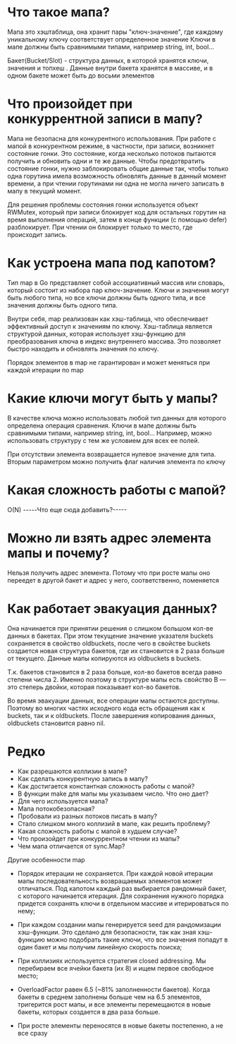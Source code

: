 
Что такое мапа?
==============================
 Мапа это хэштаблица, она хранит пары "ключ-значение", где каждому уникальному ключу соответствует определенное значение
 Ключи в мапе должны быть сравнимыми типами, например string, int, bool...

 Бакет(Bucket/Slot) - cтруктура данных, в которой хранятся ключи, значения и топхеш . Данные внутри бакета хранятся в массиве, и в одном бакете может быть до восьми элементов

Что произойдет при конкуррентной записи в мапу?
============================== 
 Мапа не безопасна для конкурентного использования. 
 При работе с мапой в конкурентном режиме, в частности, при записи, возникнет состояние гонки. Это состояние, когда несколько потоков пытаются получить и обновить одни и те же данные. Чтобы предотвратить состояние гонки, нужно заблокировать общие данные так, чтобы только одна горутина имела возможность обновлять данные в данный момент времени, а при чтении горутинами ни одна не могла ничего записать в мапу в текущий момент.

 Для решения проблемы состояния гонки используется объект RWMutex, который при записи блокирует код для остальных горутин на время выполнения операций, затем в конце функции (с помощью defer) разблокирует. При чтении он блокирует только то место, где происходит запись.

Как устроена мапа под капотом?
==============================
 Тип map в Go представляет собой ассоциативный массив или словарь, который состоит из набора пар ключ-значение. Ключи и значения могут быть любого типа, но все ключи должны быть одного типа, и все значения должны быть одного типа.

 Внутри себя, map реализован как хэш-таблица, что обеспечивает эффективный доступ к значениям по ключу. Хэш-таблица является структурой данных, которая использует хэш-функцию для преобразования ключа в индекс внутреннего массива. Это позволяет быстро находить и обновлять значения по ключу.

 Порядок элементов в map не гарантирован и может меняться при каждой итерации по map

Какие ключи могут быть у мапы?
==============================
 В качестве ключа можно использовать любой тип данных для которого определена операция сравнения. Ключи в мапе должны быть сравнимыми типами, например string, int, bool... Например, можно использовать структуру с тем же условием для всех ее полей.
 
 При отсутствии элемента возвращается нулевое значение для типа. Вторым параметром можно получить флаг наличия элемента по ключу

Какая сложность работы с мапой?
==============================
 O(N) -----Что еще сюда добавить?-----

Можно ли взять адрес элемента мапы и почему?
==============================
 Нельзя получить адрес элемента. Потому что при росте мапы оно переедет в другой бакет и адрес у него, соответственно, поменяется

Как работает эвакуация данных?
==============================
 Она начинается при принятии решения о слишком большом кол-ве данных в бакетах. При этом текущение значение указателя buckets сохраняется в свойство oldbuckets, после чего в свойстве buckets создается новая структура бакетов, где их становится в 2 раза больше от текущего. Данные мапы копируются из oldbuckets в buckets.

 Т.к. бакетов становится в 2 раза больше, кол-во бакетов всегда равно степени числа 2.
 Именно поэтому в структуре мапы есть свойство B — это степерь двойки, которая показывает кол-во бакетов.

 Во время эвакуации данных, все операции мапы остаются доступны. Поэтому во многих частях исходного кода есть обращения как к buckets, так и к oldbuckets. После завершения копирования данных, oldbuckets становится равно nil.

Редко
==============================

- Как разрешаются коллизии в мапе?
- Как сделать конкурентную запись в мапу?
- Как достигается константная сложность работы с мапой?
- В функции make для мапы мы указываем число. Что оно дает?
- Для чего используется мапа?
- Мапа потокобезопасная?
- Пробовали из разных потоков писать в мапу?
- Стало слишком много коллизий в мапе, как решить проблему?
- Какая сложность работы с мапой в худшем случае?
- Что произойдет при конкуррентном чтении из мапы?
- Чем мапа отличается от sync.Map?












Другие особенности map

 - Порядок итерации не сохраняется. При каждой новой итерации мапы последовательность возвращаемых элементов может отличаться. Под капотом каждый раз выбирается рандомный бакет, с которого начинается итерация. Для сохранения нужного порядка придется сохранять ключи в отдельном массиве и итерироваться по нему;

 - При каждом создании мапы генерируется seed для рандомизации хэш-функции. Это сделано для безопасности, так как зная хэш-функцию можно подобрать такие ключи, что все значения попадут в один бакет и мы получим линейную скорость поиска;

 - При коллизиях используется стратегия сlosed addressing. Мы перебираем все ячейки бакета (их 8) и ищем первое свободное место;

 - OverloadFactor равен 6.5 (~81% заполненности бакетов). Когда бакеты в среднем заполнены больше чем на 6.5 элементов, тригерится рост мапы, и все элементы перемещаются в новые бакеты, которых создается в два раза больше.

 - При росте элементы переносятся в новые бакеты постепенно, а не все сразу






